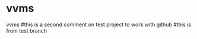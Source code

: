 # vvms
vvms
#this is a second comment on test project to work with github
#this is from test branch
